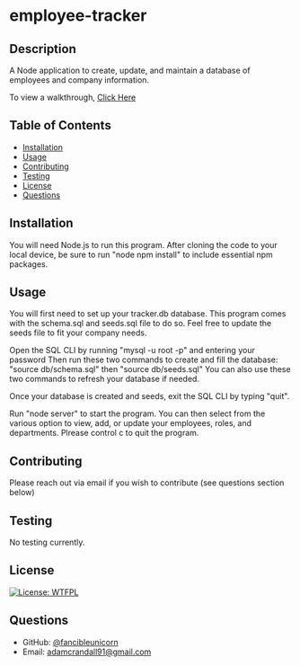 # employee-tracker

  ## Description

  A Node application to create, update, and maintain a database of employees and company information.
  
To view a walkthrough, [Click Here](https://drive.google.com/file/d/1HqUYrKUti985gaa3ebyB5qjaKTHMlnTZ/view)
  
  ## Table of Contents
  
  * [Installation](#installation)
  * [Usage](#usage)
  * [Contributing](#contributing)
  * [Testing](#testing)
  * [License](#license)
  * [Questions](#questions)
  
  ## Installation

  You will need Node.js to run this program.  After cloning the code to your local device, be sure to run "node npm install" to include essential npm packages.
  
  ## Usage 
  
You will first need to set up your tracker.db database.  This program comes with the schema.sql and seeds.sql file to do so.  Feel free to update the seeds file to fit your company needs.

Open the SQL CLI by running "mysql -u root -p" and entering your password
Then run these two commands to create and fill the database:
"source db/schema.sql"
then
"source db/seeds.sql"
You can also use these two commands to refresh your database if needed.

Once your database is created and seeds, exit the SQL CLI by typing "quit".

Run "node server" to start the program.  You can then select from the various option to view, add, or update your employees, roles, and departments.  Plrease control c to quit the program.
  
  ## Contributing

 Please reach out via email if you wish to contribute (see questions section below)
  
  ## Testing

  No testing currently.
  
  ## License

  [![License: WTFPL](https://img.shields.io/badge/License-WTFPL-brightgreen.svg)](http://www.wtfpl.net/about/)
  
  ## Questions
  
  * GitHub: [@fancibleunicorn](https://github.com/fancibleunicorn)
  * Email: adamcrandall91@gmail.com
